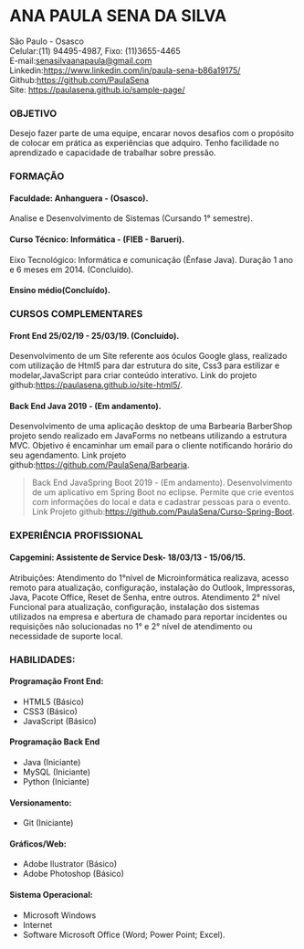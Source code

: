 # ANA PAULA SENA DA SILVA

São Paulo - Osasco <br>
Celular:(11) 94495-4987, Fixo: (11)3655-4465 <br>
E-mail:senasilvaanapaula@gmail.com <br>
Linkedin:https://www.linkedin.com/in/paula-sena-b86a19175/ <br>
Github:https://github.com/PaulaSena <br>
Site: https://paulasena.github.io/sample-page/ <br>


### OBJETIVO

Desejo fazer parte de uma equipe, encarar novos desafios com o propósito de colocar em prática as experiências que adquiro. Tenho facilidade no aprendizado e capacidade de trabalhar sobre pressão.


### FORMAÇÃO

####	Faculdade: Anhanguera - (Osasco).
Analise e Desenvolvimento de Sistemas (Cursando 1° semestre).

####	Curso Técnico: Informática - (FIEB - Barueri).
Eixo Tecnológico: Informática e comunicação (Ênfase Java).
Duração 1 ano e 6 meses em 2014. (Concluído).

####	Ensino médio(Concluído). 


### CURSOS COMPLEMENTARES

####		Front End 25/02/19 - 25/03/19. (Concluído).
Desenvolvimento de um Site referente aos óculos Google glass, realizado com utilização de Html5 para dar estrutura do site, Css3 para estilizar e modelar,JavaScript para criar conteúdo interativo. 
Link do projeto github:https://paulasena.github.io/site-html5/.


####	Back End Java 2019 - (Em andamento).
Desenvolvimento de uma aplicação desktop de uma Barbearia BarberShop projeto sendo realizado em JavaForms no netbeans utilizando a estrutura MVC. Objetivo é encaminhar um email para o cliente notificando horário do seu agendamento.
Link projeto github:https://github.com/PaulaSena/Barbearia.


 >	Back End JavaSpring Boot 2019 - (Em andamento).
Desenvolvimento de um aplicativo em Spring Boot no eclipse. Permite que crie eventos com informações do local e data e cadastrar pessoas para o evento.
Link Projeto github:https://github.com/PaulaSena/Curso-Spring-Boot.

### EXPERIÊNCIA PROFISSIONAL

####	 Capgemini: Assistente de Service Desk- 18/03/13 - 15/06/15.
Atribuições: Atendimento do 1°nível de Microinformática realizava, acesso remoto para atualização, configuração, instalação do Outlook, Impressoras, Java, Pacote Office, Reset de Senha, entre outros.  Atendimento 2° nível Funcional para atualização, configuração, instalação dos sistemas utilizados na empresa e abertura de chamado para reportar incidentes ou requisições não solucionadas no 1° e 2° nível de atendimento ou necessidade de suporte local.	

### HABILIDADES:

#### Programação Front End:
- HTML5      (Básico)
- CSS3       (Básico)
- JavaScript (Básico)

#### Programação Back End
- Java   (Iniciante)
- MySQL  (Iniciante)
- Python (Iniciante)

#### Versionamento:
- Git (Iniciante)

#### Gráficos/Web:
- Adobe Ilustrator (Básico)
- Adobe Photoshop  (Básico)

#### Sistema Operacional:
- Microsoft Windows 
- Internet
- Software Microsoft Office (Word; Power Point; Excel).
